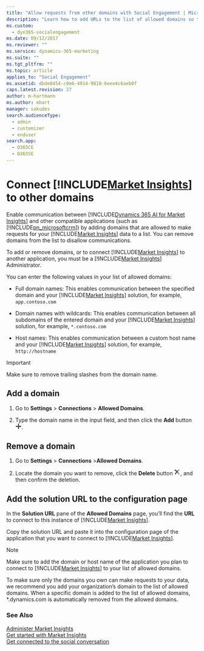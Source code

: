 ```yaml
---
title: "Allow requests from other domains with Social Engagement | Microsoft Docs"
description: "Learn how to add URLs to the list of allowed domains so they can request data from Social Engagement."
ms.custom: 
  - dyn365-socialengagement
ms.date: 09/12/2017
ms.reviewer: ""
ms.service: dynamics-365-marketing
ms.suite: ""
ms.tgt_pltfrm: ""
ms.topic: article
applies_to: "Social Engagement"
ms.assetid: dbde8454-c0e6-4914-9818-6eee4c6aeb0f
caps.latest.revision: 27
author: m-hartmann
ms.author: mhart
manager: sakudes
search.audienceType: 
  - admin
  - customizer
  - enduser
search.app: 
  - D365CE
  - D365SE
---
```

# Connect [!INCLUDE[Market Insights](../includes/pn-market-insights-short.md)] to other domains

Enable communication between [!INCLUDE[Dynamics 365 AI for Market Insights](../includes/pn-market-insights-long.md)] and other compatible applications (such as [!INCLUDE[pn_microsoftcrm](../includes/pn-microsoftcrm.md)]) by adding domains that are allowed to make requests for your [!INCLUDE[Market Insights](../includes/pn-market-insights-short.md)] data to a list. You can remove domains from the list to disallow communications.

To add or remove domains, or to connect [!INCLUDE[Market Insights](../includes/pn-market-insights-short.md)] to another application, you must be a [!INCLUDE[Market Insights](../includes/pn-market-insights-short.md)] Administrator.

You can enter the following values in your list of allowed domains:  
  
- Full domain names: This enables communication between the specified domain and your [!INCLUDE[Market Insights](../includes/pn-market-insights-short.md)] solution, for example, `app.contoso.com`  
  
- Domain names with wildcards: This enables communication between all subdomains of the entered domain and your [!INCLUDE[Market Insights](../includes/pn-market-insights-short.md)] solution, for example, `*.contoso.com`  
  
- Host names: This enables communication between a custom host name and your [!INCLUDE[Market Insights](../includes/pn-market-insights-short.md)] solution, for example, `http://hostname`  

> [!IMPORTANT]
> Make sure to remove trailing slashes from the domain name.

## Add a domain
  
1.  Go to **Settings** > **Connections** > **Allowed Domains**.  
  
2.  Type the domain name in the input field, and then click the **Add** button ![new or add button](media/plus-icon.png "New or Add button").  
  
## Remove a domain  
  
1.  Go to **Settings** > **Connections** >**Allowed Domains**.  
  
2.  Locate the domain you want to remove, click the **Delete** button ![delete button](media/delete-icon.png "Delete button"), and then confirm the deletion.  
  
## Add the solution URL to the configuration page

In the **Solution URL** pane of the **Allowed Domains** page, you’ll find the **URL** to connect to this instance of [!INCLUDE[Market Insights](../includes/pn-market-insights-short.md)].  
  
Copy the solution URL and paste it into the configuration page of the application that you want to connect to [!INCLUDE[Market Insights](../includes/pn-market-insights-short.md)].  
  
> [!NOTE]
> Make sure to add the domain or host name of the application you plan to connect to [!INCLUDE[Market Insights](../includes/pn-market-insights-short.md)] to your list of allowed domains.  
> 
>  To make sure only the domains you own can make requests to your data, we recommend you add your organization’s domain to the list of allowed domains. When a specific domain is added to the list of allowed domains, *.dynamics.com is automatically removed from the allowed domains.  
  
### See Also

[Administer Market Insights](settings-administration.md)   
[Get started with Market Insights](get-started.md)   
[Get connected to the social conversation](get-connected-social-conversation.md)
 
